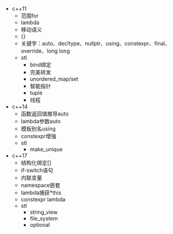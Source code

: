 * c++11
  * 范围for
  * lambda
  * 移动语义
  * {}
  * 关键字：auto、decltype、nullptr、using、constexpr、final、override、long long
  * stl
    * bind绑定
    * 完美转发
    * unordered_map/set
    * 智能指针
    * tuple
    * 线程
* c++14
  * 函数返回值推导auto
  * lambda参数auto
  * 模板别名using
  * constexpr增强
  * stl
    * make_unique
* c++17
  * 结构化绑定[]
  * if-switch语句
  * 内联变量
  * namespace嵌套
  * lambda捕获*this
  * constexpr lambda
  * stl
    * string_view
    * file_system
    * optional
